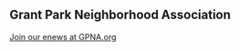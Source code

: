 ## Grant Park Neighborhood Association

[Join our enews at GPNA.org](https://gpna.org/)  

<!--
Logo font - [myfonts.com](https://www.myfonts.com/fonts/alit-design/rumble-brave-vintage-fonts/regular/)
-->